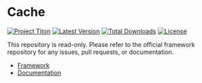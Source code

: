 # Cache #
[![Project Titon](https://img.shields.io/badge/project-titon-82667d.svg?style=flat)](http://titon.io)
[![Latest Version](https://img.shields.io/packagist/v/titon/cache.svg?style=flat)](https://packagist.org/packages/titon/cache)
[![Total Downloads](https://img.shields.io/packagist/dm/titon/cache.svg?style=flat)](https://packagist.org/packages/titon/cache)
[![License](https://img.shields.io/packagist/l/titon/cache.svg?style=flat)](https://github.com/titon/framework/blob/master/license.md)

This repository is read-only. Please refer to the official framework repository for any issues, pull requests, or documentation.

* [Framework](https://github.com/titon/framework)
* [Documentation](https://github.com/titon/framework/blob/master/docs/en/packages/cache/index.md)
